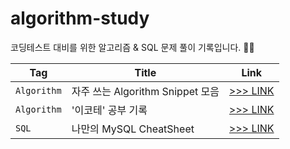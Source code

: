 # algorithm-study
코딩테스트 대비를 위한 알고리즘 & SQL 문제 풀이 기록입니다. 💪🏻

| Tag  | Title | Link |
|------|-------| --- |
| `Algorithm` | 자주 쓰는 Algorithm Snippet 모음 | [>>> LINK](_Algorithm-Snippet) |
| `Algorithm` | '이코테' 공부 기록 | [>>> LINK](****) |
| `SQL` | 나만의 MySQL CheatSheet | [>>> LINK](_SQL/README.md) |
